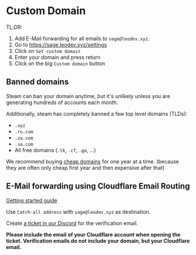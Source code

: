 
# Custom Domain

TL;DR:

1. Add E-Mail forwarding for all emails to `sage@leodev.xyz`.
2. Go to https://sage.leodev.xyz/settings
3. Click on `Set custom domain`
4. Enter your domain and press return
5. Click on the big `Custom domain` button

## Banned domains

Steam can ban your domain anytime, but it's unlikely unless you are generating
hundreds of accounts each month.

Additionally, steam has completely banned a few top level domains (TLDs):

- `.xyz`
- `.ru.com`
- `.za.com`
- `.sa.com`
- All free domains (`.tk`, `.cf`, `.ga`, ...)

We recommend buying [cheap domains](https://www.namecheap.com/promos/99-cent-domain-names/) for one year at a time. (because they are often only cheap first year and then expensive after that)

## E-Mail forwarding using Cloudflare Email Routing

[Getting started guide](https://developers.cloudflare.com/email-routing/get-started/enable-email-routing/)

Use `Catch-all address` with `sage@leodev.xyz` as destination.

Create [a ticket in our Discord](https://sage.leodev.xyz/discord) for the verification email.

**Please include the email of your Cloudflare account when opening the ticket.
Verification emails do not include your domain, but your Cloudflare email.**
